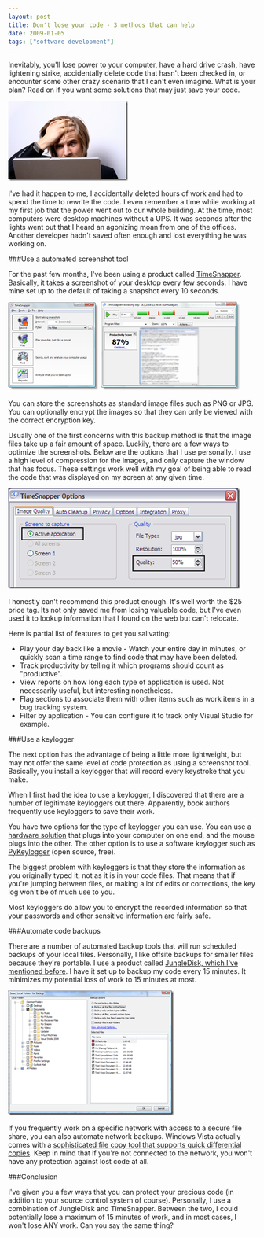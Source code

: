 ```yaml
---
layout: post
title: Don't lose your code - 3 methods that can help
date: 2009-01-05
tags: ["software development"]
---
```


Inevitably, you'll lose power to your computer, have a hard drive crash, have lightening strike, accidentally delete code that hasn't been checked in, or encounter some other crazy scenario that I can't even imagine. What is your plan? Read on if you want some solutions that may just save your code.

![Did I just delete that code?](istock-000002512608xsmall.jpg) 

I've had it happen to me, I accidentally deleted hours of work and had to spend the time to rewrite the code. I even remember a time while working at my first job that the power went out to our whole building. At the time, most computers were desktop machines without a UPS. It was seconds after the lights went out that I heard an agonizing moan from one of the offices. Another developer hadn't saved often enough and lost everything he was working on.

###Use a automated screenshot tool

For the past few months, I've been using a product called [TimeSnapper](http://www.timesnapper.com/). Basically, it takes a screenshot of your desktop every few seconds. I have mine set up to the default of taking a snapshot every 10 seconds.

![TimeSnapper Options](image.png) ![TimeSnapper Day View](image1.png) 

You can store the screenshots as standard image files such as PNG or JPG. You can optionally encrypt the images so that they can only be viewed with the correct encryption key.

Usually one of the first concerns with this backup method is that the image files take up a fair amount of space. Luckily, there are a few ways to optimize the screenshots. Below are the options that I use personally. I use a high level of compression for the images, and only capture the window that has focus. These settings work well with my goal of being able to read the code that was displayed on my screen at any given time.

![Image Quality Options](image2.png) 

I honestly can't recommend this product enough. It's well worth the $25 price tag. Its not only saved me from losing valuable code, but I've even used it to lookup information that I found on the web but can't relocate.

Here is partial list of features to get you salivating:

* Play your day back like a movie - Watch your entire day in minutes, or quickly scan a time range to find code that may have been deleted.
* Track productivity by telling it which programs should count as "productive".
* View reports on how long each type of application is used. Not necessarily useful, but interesting nonetheless.
* Flag sections to associate them with other items such as work items in a bug tracking system.
* Filter by application - You can configure it to track only Visual Studio for example. 

###Use a keylogger

The next option has the advantage of being a little more lightweight, but may not offer the same level of code protection as using a screenshot tool. Basically, you install a keylogger that will record every keystroke that you make.

When I first had the idea to use a keylogger, I discovered that there are a number of legitimate keyloggers out there. Apparently, book authors frequently use keyloggers to save their work.

You have two options for the type of keylogger you can use. You can use a [hardware solution](http://www.keyghost.com/USB-Keylogger.htm) that plugs into your computer on one end, and the mouse plugs into the other. The other option is to use a software keylogger such as [PyKeylogger](http://sourceforge.net/projects/pykeylogger/) (open source, free).

The biggest problem with keyloggers is that they store the information as you originally typed it, not as it is in your code files. That means that if you're jumping between files, or making a lot of edits or corrections, the key log won't be of much use to you.

Most keyloggers do allow you to encrypt the recorded information so that your passwords and other sensitive information are fairly safe.

###Automate code backups

There are a number of automated backup tools that will run scheduled backups of your local files. Personally, I like offsite backups for smaller files because they're portable. I use a product called [JungleDisk, which I've mentioned before](http://www.ytechie.com/2008/07/new-backup-solution-jungledisk-amazon-s3.html). I have it set up to backup my code every 15 minutes. It minimizes my potential loss of work to 15 minutes at most.

![JungleDisk Backup Selection](image3.png) 

If you frequently work on a specific network with access to a secure file share, you can also automate network backups. Windows Vista actually comes with a [sophisticated file copy tool that supports quick differential copies](http://en.wikipedia.org/wiki/Robocopy). Keep in mind that if you're not connected to the network, you won't have any protection against lost code at all.

###Conclusion

I've given you a few ways that you can protect your precious code (in addition to your source control system of course). Personally, I use a combination of JungleDisk and TimeSnapper. Between the two, I could potentially lose a maximum of 15 minutes of work, and in most cases, I won't lose ANY work. Can you say the same thing?